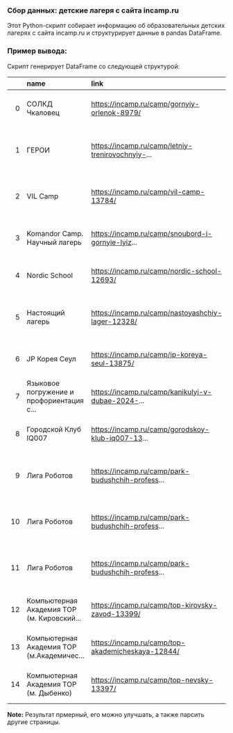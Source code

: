 ### Сбор данных: детские лагеря с сайта incamp.ru
Этот Python-скрипт собирает информацию об образовательных детских лагерях с сайта incamp.ru и структурирует данные в pandas DataFrame.

### Пример вывода:
Скрипт генерирует DataFrame со следующей структурой:

|    | name                                       | link                                                              | city             | place                                                                 | list_tags                                                                 | rating |
|---:|:-------------------------------------------|:------------------------------------------------------------------|:-----------------|:----------------------------------------------------------------------|:--------------------------------------------------------------------------|-------:|
|  0 | СОЛКД Чкаловец                             | https://incamp.ru/camp/gornyiy-orlenok-8979/                      | Новосибирская    | область, Бурмистрово Санаторно-оздоровительный...                     | [в реестре, Туроператор, Кешбэк от incamp, Озд...]                        |    4.2 |
|  1 | ГЕРОИ                                      | https://incamp.ru/camp/letniy-trenirovochnyiy-...                 | Калужская        | область, ОбнинскЭтноотель «Центральная Азия». ...                     | [Детский тур, Кешбэк от incamp, Спортивный, Те...]                        |    4.6 |
|  2 | VIL Camp                                   | https://incamp.ru/camp/vil-camp-13784/                            | Владимирская     | область, КиржачПарк-отель "Сосновый бор"                              | [Детский тур, Кешбэк от incamp, Языковой, Тема...]                        |    5.0 |
|  3 | Komandor Camp. Научный лагерь              | https://incamp.ru/camp/snoubord-i-gornyie-lyiz...                 | Калужская        | область, Таруса АНО ЦДР «Командор»                                    | [в реестре, Мы здесь были, Кешбэк от incamp, С...]                        |    4.4 |
|  4 | Nordic School                              | https://incamp.ru/camp/nordic-school-12693/                       | Москва           | и Московская обл.Hilton Garden Inn                                    | [Детский тур, Мы здесь были, Кешбэк от incamp,...]                        |    5.0 |
|  5 | Настоящий лагерь                           | https://incamp.ru/camp/nastoyashchiy-lager-12328/                 | Пермский         | край, Пермь ДОЛ «Восток» (ИП Суворов Александ...                      | [в реестре, Кешбэк от incamp, Тематический, Тв...]                        |    4.2 |
|  6 | JP Корея Сеул                              | https://incamp.ru/camp/jp-koreya-seul-13875/                      | Южная            | Корея, Сеулкампус университета "Seokyeong"                           | [Зарубежный отдых, Кешбэк от incamp, Языковой,...]                        |    5.0 |
|  7 | Языковое погружение и профориентация с... | https://incamp.ru/camp/kanikulyi-v-dubae-2024-...                 | ОАЭ,             | Дубай"Academic City Dubai"                                            | [Зарубежный отдых, Кешбэк от incamp, Лагерь/ту...]                        |    4.7 |
|  8 | Городской Клуб IQ007                       | https://incamp.ru/camp/gorodskoy-klub-iq007-13...                 | г.               | Москва, ул. Рокотова 10к2, Юго-Западный округ,...                     | [Городской клуб, Кешбэк от incamp, Языковой, Т...]                        |    4.8 |
|  9 | Лига Роботов                               | https://incamp.ru/camp/park-budushchih-profess...                 | Санкт-Петербург, | Комендантский пр-т, 9, Приморский район, м. Ко...                     | [Городской клуб, Мы здесь были, Кешбэк от inca...]                        |    5.0 |
| 10 | Лига Роботов                               | https://incamp.ru/camp/park-budushchih-profess...                 | Санкт-Петербург, | пр-т Космонавтов, 61к1, Московский район, м. З...                     | [Городской клуб, Мы здесь были, Кешбэк от inca...]                        |    4.9 |
| 11 | Лига Роботов                               | https://incamp.ru/camp/park-budushchih-profess...                 | Санкт-Петербург, | Аптекарский пр-т, 6, Петроградский район, м. П...                     | [Городской клуб, Мы здесь были, Кешбэк от inca...]                        |    4.0 |
| 12 | Компьютерная Академия ТОР (м. Кировский... | https://incamp.ru/camp/top-kirovsky-zavod-13399/                  | Санкт-Петербург, | ул. Васи Алексеева, 6, БЦ "Румба", пом. 427, 4...                     | [Городской клуб, Кешбэк от incamp, Робототехни...]                        |    5.0 |
| 13 | Компьютерная Академия ТОР (м.Академичес... | https://incamp.ru/camp/top-akademicheskaya-12844/                 | Санкт-Петербург, | Гражданский проспект, 41а, 3 этаж, Калининский...                     | [Городской клуб, Кешбэк от incamp, Робототехни...]                        |    4.3 |
| 14 | Компьютерная Академия ТОР (м. Дыбенко)     | https://incamp.ru/camp/top-nevsky-13397/                          | Санкт-Петербург, | пр-т Большевиков, д. 27, Невский район, м. Ули...                     | [Городской клуб, Кешбэк от incamp, Робототехни...]                        |    2.7 |


**Note:** Результат прмерный, его можно улучшать, а также парсить другие страницы.